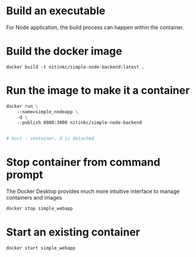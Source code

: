 # Build an executable

For Node application, the build process can happen within the container.

# Build the docker image

```shell
docker build -t nitinkc/simple-node-backend:latest .
```

# Run the image to make it a container

```dockerfile
docker run \
	--name=simple_nodeapp \
	-d \
	--publish 8080:3000 nitinkc/simple-node-backend


# host : container, d is detached
```

# Stop container from command prompt

The Docker Desktop provides much more intuitive interface to manage containers and images

```dockerfile
docker stop simple_webapp
```

# Start an existing container 

```dockerfile
docker start simple_webapp
```
